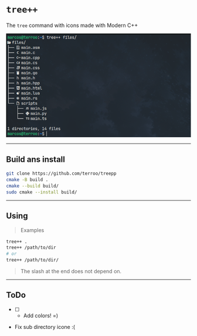 # `tree++`
The `tree` command with icons made with Modern C++

![tree++](./tree++.png) 

---

## Build ans install
```bash
git clone https://github.com/terroo/treepp
cmake -B build .
cmake --build build/
sudo cmake --install build/
```

---

## Using
> Examples
```bash
tree++ .
tree++ /path/to/dir
# or
tree++ /path/to/dir/
```
> The slash at the end does not depend on.

---

## ToDo
- [ ] - Add colors! =)
- Fix sub directory icone :(
